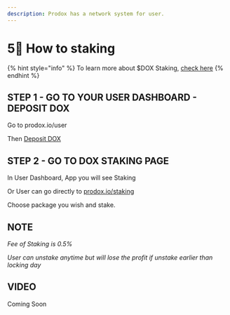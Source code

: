 ```yaml
---
description: Prodox has a network system for user.
---
```


# 5⃣ How to staking

{% hint style="info" %}
To learn more about $DOX Staking, [check here](../prodox-system/features-details/defi-services/staking.md)
{% endhint %}

## STEP 1 - GO TO YOUR USER DASHBOARD - DEPOSIT DOX

Go to prodox.io/user

Then [Deposit DOX](deposit.md)

## STEP 2 - GO TO DOX STAKING PAGE

In User Dashboard, App you will see Staking

Or User can go directly to [prodox.io/staking](http://prodox.io/staking)

Choose package you wish and stake.

## NOTE

_Fee of Staking is 0.5%_

_User can unstake anytime but will lose the profit if unstake earlier than locking day_

## VIDEO

Coming Soon
